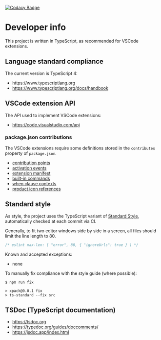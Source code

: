 [![Codacy Badge](https://app.codacy.com/project/badge/Grade/984cdd1e0ee24ff58ab9f941427ae2e3)](https://www.codacy.com/gh/xpack/vscode-xpack-extension-ts/dashboard?utm_source=github.com&amp;utm_medium=referral&amp;utm_content=xpack/vscode-xpack-extension-ts&amp;utm_campaign=Badge_Grade)

# Developer info

This project is written in TypeScript, as recommended for VSCode extensions.

## Language standard compliance

The current version is TypeScript 4:

- <https://www.typescriptlang.org>
- <https://www.typescriptlang.org/docs/handbook>

## VSCode extension API

The API used to implement VSCode extensions:

- <https://code.visualstudio.com/api>

### package.json contributions

The VSCode extensions require some definitions stored in the
`contributes` property of `package.json`.

- [contribution points](https://code.visualstudio.com/api/references/contribution-points)
- [activation events](https://code.visualstudio.com/api/references/activation-events)
- [extension manifest](https://code.visualstudio.com/api/references/extension-manifest)
- [built-in commands](https://code.visualstudio.com/api/references/commands)
- [when clause contexts](https://code.visualstudio.com/api/references/when-clause-contexts)
- [product icon references](https://code.visualstudio.com/api/references/icons-in-labels)

## Standard style

As style, the project uses the TypeScript variant of
[Standard Style](https://standardjs.com/#typescript),
automatically checked at each commit via CI.

Generally, to fit two editor windows side by side in a screen,
all files should limit the line length to 80.

```js
/* eslint max-len: [ "error", 80, { "ignoreUrls": true } ] */
```

Known and accepted exceptions:

- none

To manually fix compliance with the style guide (where possible):

```console
$ npm run fix

> xpack@0.0.1 fix
> ts-standard --fix src
```

## TSDoc (TypeScript documentation)

- <https://tsdoc.org>
- <https://typedoc.org/guides/doccomments/>
- <https://jsdoc.app/index.html>
